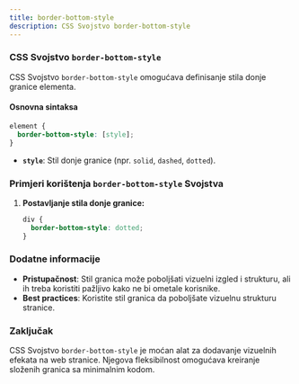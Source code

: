 ```yaml
---
title: border-bottom-style
description: CSS Svojstvo border-bottom-style
---
```


### CSS Svojstvo `border-bottom-style`

CSS Svojstvo `border-bottom-style` omogućava definisanje stila donje granice elementa.

#### Osnovna sintaksa

```css
element {
  border-bottom-style: [style];
}
```

- **`style`**: Stil donje granice (npr. `solid`, `dashed`, `dotted`).

### Primjeri korištenja `border-bottom-style` Svojstva

1. **Postavljanje stila donje granice:**

   ```css
   div {
     border-bottom-style: dotted;
   }
   ```

### Dodatne informacije

- **Pristupačnost**: Stil granica može poboljšati vizuelni izgled i strukturu, ali ih treba koristiti pažljivo kako ne bi ometale korisnike.
- **Best practices**: Koristite stil granica da poboljšate vizuelnu strukturu stranice.

### Zaključak

CSS Svojstvo `border-bottom-style` je moćan alat za dodavanje vizuelnih efekata na web stranice. Njegova fleksibilnost omogućava kreiranje složenih granica sa minimalnim kodom.
